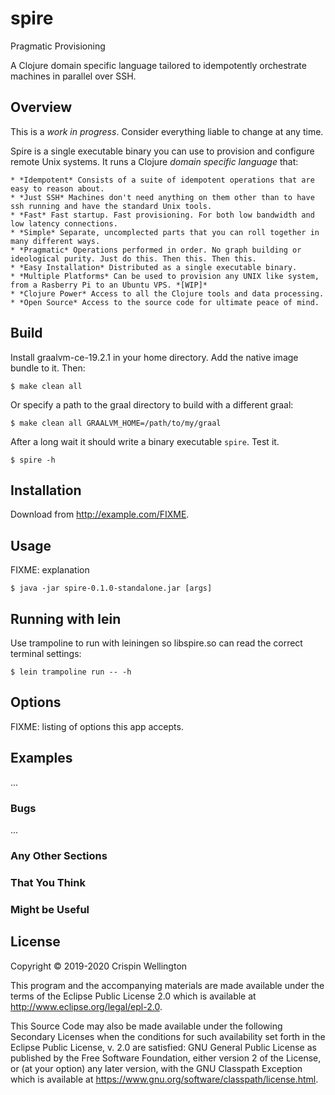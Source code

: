 # spire

Pragmatic Provisioning

A Clojure domain specific language tailored to idempotently orchestrate machines in parallel over SSH.

## Overview

This is a *work in progress*. Consider everything liable to change at any time.

Spire is a single executable binary you can use to provision and configure remote Unix systems. It runs a Clojure _domain specific language_ that:

    * *Idempotent* Consists of a suite of idempotent operations that are easy to reason about.
    * *Just SSH* Machines don't need anything on them other than to have ssh running and have the standard Unix tools.
    * *Fast* Fast startup. Fast provisioning. For both low bandwidth and low latency connections.
    * *Simple* Separate, uncomplected parts that you can roll together in many different ways.
    * *Pragmatic* Operations performed in order. No graph building or ideological purity. Just do this. Then this. Then this.
    * *Easy Installation* Distributed as a single executable binary.
    * *Multiple Platforms* Can be used to provision any UNIX like system, from a Rasberry Pi to an Ubuntu VPS. *[WIP]*
    * *Clojure Power* Access to all the Clojure tools and data processing.
    * *Open Source* Access to the source code for ultimate peace of mind.

## Build

Install graalvm-ce-19.2.1 in your home directory. Add the native image bundle to it. Then:

    $ make clean all

Or specify a path to the graal directory to build with a different graal:

    $ make clean all GRAALVM_HOME=/path/to/my/graal

After a long wait it should write a binary executable `spire`. Test it.

    $ spire -h

## Installation

Download from http://example.com/FIXME.

## Usage

FIXME: explanation

    $ java -jar spire-0.1.0-standalone.jar [args]

## Running with lein

Use trampoline to run with leiningen so libspire.so can read the correct terminal settings:

    $ lein trampoline run -- -h

## Options

FIXME: listing of options this app accepts.

## Examples

...

### Bugs

...

### Any Other Sections
### That You Think
### Might be Useful

## License

Copyright © 2019-2020 Crispin Wellington

This program and the accompanying materials are made available under the
terms of the Eclipse Public License 2.0 which is available at
http://www.eclipse.org/legal/epl-2.0.

This Source Code may also be made available under the following Secondary
Licenses when the conditions for such availability set forth in the Eclipse
Public License, v. 2.0 are satisfied: GNU General Public License as published by
the Free Software Foundation, either version 2 of the License, or (at your
option) any later version, with the GNU Classpath Exception which is available
at https://www.gnu.org/software/classpath/license.html.

